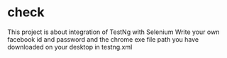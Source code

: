 # check
This project is about integration of TestNg with Selenium
Write your own facebook id and password and the chrome exe file path you have downloaded on your desktop in testng.xml
